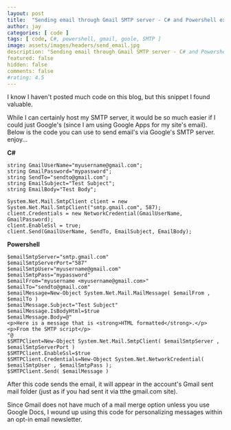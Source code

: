 ```yaml
---
layout: post
title:  "Sending email through Gmail SMTP server - C# and Powershell examples"
author: jay
categories: [ code ]
tags: [ code, C#, powershell, gmail, goole, SMTP ]
image: assets/images/headers/send_email.jpg
description: "Sending email through Gmail SMTP server - C# and Powershell examples"
featured: false
hidden: false
comments: false
#rating: 4.5
---
```



<p>I know I haven't posted much code on this blog, but this snippet I found valuable.</p>
<p>While I can certainly host my SMTP server, it would be so much easier if I could just Google's (since I am using Google Apps for my site's email). Below is the code you can use to send email's via Google's SMTP server. enjoy...</p>



<p><b>C#</b></p>

    string GmailUserName="myusername@gmail.com";
    string GmailPassword="mypassword";
    string SendTo="sendto@gmail.com";
    string EmailSubject="Test Subject";
    string EmailBody="Test Body";

    System.Net.Mail.SmtpClient client = new System.Net.Mail.SmtpClient("smtp.gmail.com", 587);
    client.Credentials = new NetworkCredential(GmailUserName, GmailPassword);
    client.EnableSsl = true;
    client.Send(GmailUserName, SendTo, EmailSubject, EmailBody);


<p><b>Powershell</b></p>

    $emailSmtpServer="smtp.gmail.com"
    $emailSmtpServerPort="587"
    $emailSmtpUser="myusername@gmail.com"
    $emailSmtpPass="mypassword"
    $emailFrom="myusername <myusername@gmail.com>"
    $emailTo="sendto@gmail.com" 
    $emailMessage=New-Object System.Net.Mail.MailMessage( $emailFrom , $emailTo )
    $emailMessage.Subject="Test Subject"
    $emailMessage.IsBodyHtml=$true
    $emailMessage.Body=@"
    <p>Here is a message that is <strong>HTML formatted</strong>.</p>
    <p>From the SMTP script</p>
    "@
    $SMTPClient=New-Object System.Net.Mail.SmtpClient( $emailSmtpServer , $emailSmtpServerPort )
    $SMTPClient.EnableSsl=$true
    $SMTPClient.Credentials=New-Object System.Net.NetworkCredential( $emailSmtpUser , $emailSmtpPass );
    $SMTPClient.Send( $emailMessage )



<p>After this code sends the email, it will appear in the account's Gmail sent mail folder (just as if you had sent it via tthe gmail.com site).</p>
<p>Since Gmail does not have much of a mail merge option unless you use Google Docs, I wound up using this code for personalizing messages within an opt-in email newsletter.</p>
   